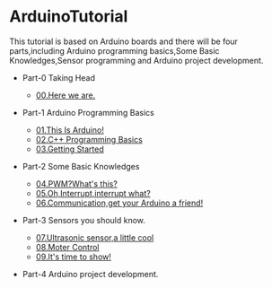 # ArduinoTutorial

This tutorial is based on Arduino boards and there will be four parts,including Arduino programming basics,Some Basic Knowledges,Sensor programming and Arduino project development.

* Part-0 Taking Head

  - [00.Here we are.](/00.Why%20You%20Here.md)
* Part-1 Arduino Programming Basics

  - [01.This Is Arduino!](https://github.com/CloudPalaceLab/ArduinoTutorial/blob/main/01.This%20Is%20Arduino!.md)
  - [02.C++ Programming Basics](https://github.com/510Lab/ArduinoTutorial/blob/main/02.C%2B%2B%20Programming%20Basics.md)
  - [03.Getting Started](https://github.com/510Lab/ArduinoTutorial/blob/main/03.Getting%20Started.md)
* Part-2 Some Basic Knowledges

  - [04.PWM?What&#39;s this?](/04.PWM_What's%20this_.md)
  - [05.Oh,Interrupt,interrupt what?](https://github.com/510Lab/ArduinoTutorial/blob/main/05.Oh%2CInterrupt%2Cinterrupt%20what%3F.md)
  - [06.Communication,get your Arduino a friend!](https://github.com/510Lab/ArduinoTutorial/blob/main/06.Communication%2Cget%20your%20Arduino%20a%20friend!.md)
* Part-3 Sensors you should know.

  - [07.Ultrasonic sensor,a little cool](https://github.com/510Lab/ArduinoTutorial/blob/main/07.Ultrasonic%20sensor%2Ca%20little%20cool..md)
  - [08.Moter Control](/08.Motor%20Control.md)
  - [09.It&#39;s time to show!](/09.It's%20time%20to%20show!.md)
* Part-4 Arduino project development.